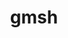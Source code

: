 ---
title: "gmsh"
layout: cache
categories: [package, develop]
meta: {"versions": ["4.8.4"], "compilers": ["gcc@=11.4.0"], "oss": ["ubuntu22.04"], "platforms": ["linux"], "targets": ["x86_64_v3"], "stacks": ["e4s", "root"], "num_specs": 13, "num_specs_by_stack": {"e4s": 13, "root": 13}}
spec_details: [{"hash": "knytb5yxjghhpme53fejyaerollx2mlz", "compiler": "gcc@=11.4.0", "versions": ["4.8.4"], "os": "ubuntu22.04", "platform": "linux", "target": "x86_64_v3", "variants": ["+alglib", "build_system=cmake", "build_type=Release", "~cairo", "+cgns", "+compression", "~eigen", "~external", "+fltk", "generator=make", "+gmp", "~hdf5", "~ipo", "+med", "+metis", "+mmg", "+mpi", "+netgen", "+oce", "~opencascade", "~openmp", "~petsc", "~privateapi", "+shared", "~slepc", "+tetgen", "+voropp"], "stacks": ["e4s", "root"], "size": "-", "tarball": "https://binaries.spack.io/develop/build_cache/linux-ubuntu22.04-x86_64_v3/gcc-11.4.0/gmsh-4.8.4/linux-ubuntu22.04-x86_64_v3-gcc-11.4.0-gmsh-4.8.4-knytb5yxjghhpme53fejyaerollx2mlz.spack"}, {"hash": "73gqpbnyjisx4birbvd7wcte4vvbg2qu", "compiler": "gcc@=11.4.0", "versions": ["4.8.4"], "os": "ubuntu22.04", "platform": "linux", "target": "x86_64_v3", "variants": ["+alglib", "build_system=cmake", "build_type=Release", "~cairo", "+cgns", "+compression", "~eigen", "~external", "+fltk", "generator=make", "+gmp", "~hdf5", "~ipo", "+med", "+metis", "+mmg", "+mpi", "+netgen", "+oce", "~opencascade", "~openmp", "~petsc", "~privateapi", "+shared", "~slepc", "+tetgen", "+voropp"], "stacks": ["e4s", "root"], "size": "-", "tarball": "https://binaries.spack.io/develop/build_cache/linux-ubuntu22.04-x86_64_v3/gcc-11.4.0/gmsh-4.8.4/linux-ubuntu22.04-x86_64_v3-gcc-11.4.0-gmsh-4.8.4-73gqpbnyjisx4birbvd7wcte4vvbg2qu.spack"}, {"hash": "cgyda7oqhymz57zgibkft2oh34t4aiih", "compiler": "gcc@=11.4.0", "versions": ["4.8.4"], "os": "ubuntu22.04", "platform": "linux", "target": "x86_64_v3", "variants": ["+alglib", "build_system=cmake", "build_type=Release", "~cairo", "+cgns", "+compression", "~eigen", "~external", "+fltk", "generator=make", "+gmp", "~hdf5", "~ipo", "+med", "+metis", "+mmg", "+mpi", "+netgen", "+oce", "~opencascade", "~openmp", "~petsc", "~privateapi", "+shared", "~slepc", "+tetgen", "+voropp"], "stacks": ["e4s", "root"], "size": "-", "tarball": "https://binaries.spack.io/develop/build_cache/linux-ubuntu22.04-x86_64_v3/gcc-11.4.0/gmsh-4.8.4/linux-ubuntu22.04-x86_64_v3-gcc-11.4.0-gmsh-4.8.4-cgyda7oqhymz57zgibkft2oh34t4aiih.spack"}, {"hash": "jlvspeiot6rwqxlneapxhkwmdtarmtdw", "compiler": "gcc@=11.4.0", "versions": ["4.8.4"], "os": "ubuntu22.04", "platform": "linux", "target": "x86_64_v3", "variants": ["+alglib", "build_system=cmake", "build_type=Release", "~cairo", "+cgns", "+compression", "~eigen", "~external", "+fltk", "generator=make", "+gmp", "~hdf5", "~ipo", "+med", "+metis", "+mmg", "+mpi", "+netgen", "+oce", "~opencascade", "~openmp", "~petsc", "~privateapi", "+shared", "~slepc", "+tetgen", "+voropp"], "stacks": ["e4s", "root"], "size": "-", "tarball": "https://binaries.spack.io/develop/build_cache/linux-ubuntu22.04-x86_64_v3/gcc-11.4.0/gmsh-4.8.4/linux-ubuntu22.04-x86_64_v3-gcc-11.4.0-gmsh-4.8.4-jlvspeiot6rwqxlneapxhkwmdtarmtdw.spack"}, {"hash": "pf2pmaiyqwq5364w3x64c5zzvvcva7w7", "compiler": "gcc@=11.4.0", "versions": ["4.8.4"], "os": "ubuntu22.04", "platform": "linux", "target": "x86_64_v3", "variants": ["+alglib", "build_system=cmake", "build_type=Release", "~cairo", "+cgns", "+compression", "~eigen", "~external", "+fltk", "generator=make", "+gmp", "~hdf5", "~ipo", "+med", "+metis", "+mmg", "+mpi", "+netgen", "+oce", "~opencascade", "~openmp", "~petsc", "~privateapi", "+shared", "~slepc", "+tetgen", "+voropp"], "stacks": ["e4s", "root"], "size": "-", "tarball": "https://binaries.spack.io/develop/build_cache/linux-ubuntu22.04-x86_64_v3/gcc-11.4.0/gmsh-4.8.4/linux-ubuntu22.04-x86_64_v3-gcc-11.4.0-gmsh-4.8.4-pf2pmaiyqwq5364w3x64c5zzvvcva7w7.spack"}, {"hash": "aeqybvuv7rp33haps7bl6s2m7hvz652u", "compiler": "gcc@=11.4.0", "versions": ["4.8.4"], "os": "ubuntu22.04", "platform": "linux", "target": "x86_64_v3", "variants": ["+alglib", "build_system=cmake", "build_type=Release", "~cairo", "+cgns", "+compression", "~eigen", "~external", "+fltk", "generator=make", "+gmp", "~hdf5", "~ipo", "+med", "+metis", "+mmg", "+mpi", "+netgen", "+oce", "~opencascade", "~openmp", "~petsc", "~privateapi", "+shared", "~slepc", "+tetgen", "+voropp"], "stacks": ["e4s", "root"], "size": "-", "tarball": "https://binaries.spack.io/develop/build_cache/linux-ubuntu22.04-x86_64_v3/gcc-11.4.0/gmsh-4.8.4/linux-ubuntu22.04-x86_64_v3-gcc-11.4.0-gmsh-4.8.4-aeqybvuv7rp33haps7bl6s2m7hvz652u.spack"}, {"hash": "puhvlhtgak5hqu3ihhn3gcsxl54z3zmz", "compiler": "gcc@=11.4.0", "versions": ["4.8.4"], "os": "ubuntu22.04", "platform": "linux", "target": "x86_64_v3", "variants": ["+alglib", "build_system=cmake", "build_type=Release", "~cairo", "+cgns", "+compression", "~eigen", "~external", "+fltk", "generator=make", "+gmp", "~hdf5", "~ipo", "+med", "+metis", "+mmg", "+mpi", "+netgen", "+oce", "~opencascade", "~openmp", "~petsc", "~privateapi", "+shared", "~slepc", "+tetgen", "+voropp"], "stacks": ["e4s", "root"], "size": "-", "tarball": "https://binaries.spack.io/develop/build_cache/linux-ubuntu22.04-x86_64_v3/gcc-11.4.0/gmsh-4.8.4/linux-ubuntu22.04-x86_64_v3-gcc-11.4.0-gmsh-4.8.4-puhvlhtgak5hqu3ihhn3gcsxl54z3zmz.spack"}, {"hash": "czgngus5noskimnvxwtrhkcx4bmdoht4", "compiler": "gcc@=11.4.0", "versions": ["4.8.4"], "os": "ubuntu22.04", "platform": "linux", "target": "x86_64_v3", "variants": ["+alglib", "build_system=cmake", "build_type=Release", "~cairo", "+cgns", "+compression", "~eigen", "~external", "+fltk", "generator=make", "+gmp", "~hdf5", "~ipo", "+med", "+metis", "+mmg", "+mpi", "+netgen", "+oce", "~opencascade", "~openmp", "~petsc", "~privateapi", "+shared", "~slepc", "+tetgen", "+voropp"], "stacks": ["e4s", "root"], "size": "-", "tarball": "https://binaries.spack.io/develop/build_cache/linux-ubuntu22.04-x86_64_v3/gcc-11.4.0/gmsh-4.8.4/linux-ubuntu22.04-x86_64_v3-gcc-11.4.0-gmsh-4.8.4-czgngus5noskimnvxwtrhkcx4bmdoht4.spack"}, {"hash": "jtb565xtdteuagw7ux7gyyjl5q2hxv4o", "compiler": "gcc@=11.4.0", "versions": ["4.8.4"], "os": "ubuntu22.04", "platform": "linux", "target": "x86_64_v3", "variants": ["+alglib", "build_system=cmake", "build_type=Release", "~cairo", "+cgns", "+compression", "~eigen", "~external", "+fltk", "generator=make", "+gmp", "~hdf5", "~ipo", "+med", "+metis", "+mmg", "+mpi", "+netgen", "+oce", "~opencascade", "~openmp", "~petsc", "~privateapi", "+shared", "~slepc", "+tetgen", "+voropp"], "stacks": ["e4s", "root"], "size": "-", "tarball": "https://binaries.spack.io/develop/build_cache/linux-ubuntu22.04-x86_64_v3/gcc-11.4.0/gmsh-4.8.4/linux-ubuntu22.04-x86_64_v3-gcc-11.4.0-gmsh-4.8.4-jtb565xtdteuagw7ux7gyyjl5q2hxv4o.spack"}, {"hash": "6orbsubfzdxsu4n2z7y5kin2aud35xhz", "compiler": "gcc@=11.4.0", "versions": ["4.8.4"], "os": "ubuntu22.04", "platform": "linux", "target": "x86_64_v3", "variants": ["+alglib", "build_system=cmake", "build_type=Release", "~cairo", "+cgns", "+compression", "~eigen", "~external", "+fltk", "generator=make", "+gmp", "~hdf5", "~ipo", "+med", "+metis", "+mmg", "+mpi", "+netgen", "+oce", "~opencascade", "~openmp", "~petsc", "~privateapi", "+shared", "~slepc", "+tetgen", "+voropp"], "stacks": ["e4s", "root"], "size": "-", "tarball": "https://binaries.spack.io/develop/build_cache/linux-ubuntu22.04-x86_64_v3/gcc-11.4.0/gmsh-4.8.4/linux-ubuntu22.04-x86_64_v3-gcc-11.4.0-gmsh-4.8.4-6orbsubfzdxsu4n2z7y5kin2aud35xhz.spack"}, {"hash": "lno5tli5rdipnqwaxbjwdbqgemaqxq2c", "compiler": "gcc@=11.4.0", "versions": ["4.8.4"], "os": "ubuntu22.04", "platform": "linux", "target": "x86_64_v3", "variants": ["+alglib", "build_system=cmake", "build_type=Release", "~cairo", "+cgns", "+compression", "~eigen", "~external", "+fltk", "generator=make", "+gmp", "~hdf5", "~ipo", "+med", "+metis", "+mmg", "+mpi", "+netgen", "+oce", "~opencascade", "~openmp", "~petsc", "~privateapi", "+shared", "~slepc", "+tetgen", "+voropp"], "stacks": ["e4s", "root"], "size": "-", "tarball": "https://binaries.spack.io/develop/build_cache/linux-ubuntu22.04-x86_64_v3/gcc-11.4.0/gmsh-4.8.4/linux-ubuntu22.04-x86_64_v3-gcc-11.4.0-gmsh-4.8.4-lno5tli5rdipnqwaxbjwdbqgemaqxq2c.spack"}, {"hash": "v6qdacmgotrly7ysnz6od5drhx5kv6i3", "compiler": "gcc@=11.4.0", "versions": ["4.8.4"], "os": "ubuntu22.04", "platform": "linux", "target": "x86_64_v3", "variants": ["+alglib", "build_system=cmake", "build_type=Release", "~cairo", "+cgns", "+compression", "~eigen", "~external", "+fltk", "generator=make", "+gmp", "~hdf5", "~ipo", "+med", "+metis", "+mmg", "+mpi", "+netgen", "+oce", "~opencascade", "~openmp", "~petsc", "~privateapi", "+shared", "~slepc", "+tetgen", "+voropp"], "stacks": ["e4s", "root"], "size": "-", "tarball": "https://binaries.spack.io/develop/build_cache/linux-ubuntu22.04-x86_64_v3/gcc-11.4.0/gmsh-4.8.4/linux-ubuntu22.04-x86_64_v3-gcc-11.4.0-gmsh-4.8.4-v6qdacmgotrly7ysnz6od5drhx5kv6i3.spack"}, {"hash": "prhnq5kkqdzzmgssegztim2t4xgfx2vb", "compiler": "gcc@=11.4.0", "versions": ["4.8.4"], "os": "ubuntu22.04", "platform": "linux", "target": "x86_64_v3", "variants": ["+alglib", "build_system=cmake", "build_type=Release", "~cairo", "+cgns", "+compression", "~eigen", "~external", "+fltk", "generator=make", "+gmp", "~hdf5", "~ipo", "+med", "+metis", "+mmg", "+mpi", "+netgen", "+oce", "~opencascade", "~openmp", "~petsc", "~privateapi", "+shared", "~slepc", "+tetgen", "+voropp"], "stacks": ["e4s", "root"], "size": "-", "tarball": "https://binaries.spack.io/develop/build_cache/linux-ubuntu22.04-x86_64_v3/gcc-11.4.0/gmsh-4.8.4/linux-ubuntu22.04-x86_64_v3-gcc-11.4.0-gmsh-4.8.4-prhnq5kkqdzzmgssegztim2t4xgfx2vb.spack"}]
---
